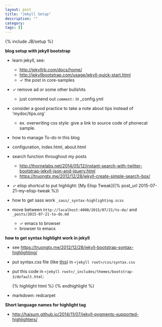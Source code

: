 ```yaml
---
layout: post
title: "Jekyll Setup"
description: ""
category: 
tags: []
---
```

{% include JB/setup %}

**blog setup with jekyll bootstrap**

- learn jekyll, see:
  - <http://jekyllrb.com/docs/home/>
  - <http://jekyllbootstrap.com/usage/jekyll-quick-start.html>
  - ✓ the post in core-samples
- ✓ remove ad or some other bullshits
  - just commend out `comment:` in _config.yml

- consider a good practice to take a note about tips instead of 'mydoc/tips.org'
  - ex. overwriting css style: give a link to source code of phonecat sample.
- how to manage To-do in this blog
- configuration, index.html, about.html
- search function throughout my posts
  - <http://thornelabs.net/2014/05/12/instant-search-with-twitter-bootstrap-jekyll-json-and-jquery.html>
  - <https://truongtx.me/2012/12/28/jekyll-create-simple-search-box/>
- ✓ elisp shortcut to put highlight: [My Elisp Tweak]({% post_url 2015-07-21-my-elisp-tweak %})
- how to get sass work `_sass/_syntax-highlighting.scss`
- move between `http://localhost:4000/2015/07/21/to-do/` and `_posts/2015-07-21-to-do.md`
  - ✓ emacs to browser
  - browser to emacs

**how to get syntax highlight work in jekyll**

- see <https://truongtx.me/2012/12/28/jekyll-bootstrap-syntax-highlighting/>
- put syntax.css file (like [this](https://raw.githubusercontent.com/mojombo/tpw/master/css/syntax.css))
  in `<jekyll root>/css/syntax.css`
- put this code in `<jekyll root>/_includes/themes/bootstrap-3/default.html`:

	{% highlight html %}
		<link rel="stylesheet" href="/css/syntax.css">
	{% endhighlight %}

- markdown: redcarpet

**Short language names for highlight tag**

- <http://haisum.github.io/2014/11/07/jekyll-pygments-supported-highlighters/>
